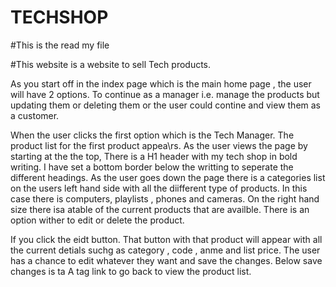 # TECHSHOP

#This is the read my file

#This website is a website to sell Tech products.

As you start off in the index page which is the main home page , the user will have 2 options. To continue as a manager i.e. manage the products but updating them or deleting them or the user could contine and view them as a customer. 

When the user clicks the first option which is the Tech Manager. The product list for the first product appea\rs. As the user views the page by starting at the the top, There is a H1 header with my tech shop in bold writing. I have set a bottom border below the writting to seperate the different headings. As the user goes down the page there is a categories list on the users left hand side with all the diifferent type of products. In this case there is computers, playlists , phones and cameras. On the right hand size there isa  atable of the current products that are availble. There is an option wither to edit or delete the product.

If you click the eidt button. That button with that product will appear with all the current detials suchg as category , code , anme and list price. The user has a chance to edit whatever they want and save the changes. Below save changes is ta A tag link to go back to view the product list.
